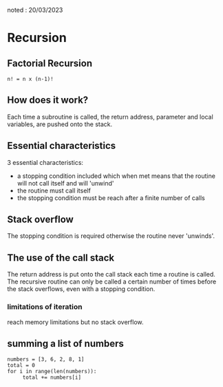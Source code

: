 noted : 20/03/2023

# Recursion

## Factorial Recursion

``` n! = n x (n-1)! ```

## How does it work?

Each time a subroutine is called, the return address, parameter and local variables, are pushed onto the stack.  

## Essential characteristics

3 essential characteristics:

- a stopping condition included which when met means that the routine will not call itself and will 'unwind'
- the routine must call itself
- the stopping condition must be reach after a finite number of calls

## Stack overflow

The stopping condition is required otherwise the routine never 'unwinds'.

## The use of the call stack

The return address is put onto the call stack each time a routine is called.  
The recursive routine can only be called a certain number of times before the stack overflows, even with a stopping condition.

### limitations of iteration

reach memory limitations but no stack overflow.  

## summing a list of numbers

````
numbers = [3, 6, 2, 8, 1]
total = 0
for i in range(len(numbers)):
     total += numbers[i]
````